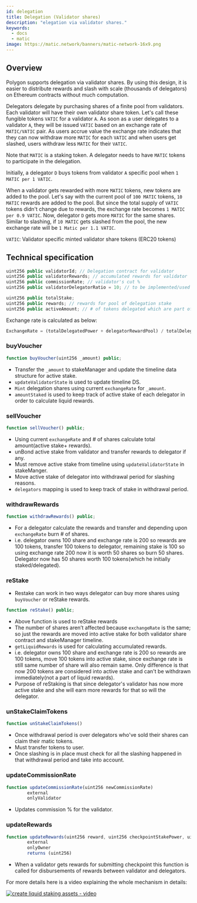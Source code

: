 ```yaml
---
id: delegation
title: Delegation (Validator shares)
description: "elegation via validator shares."
keywords:
  - docs
  - matic
image: https://matic.network/banners/matic-network-16x9.png 
---
```

## Overview

Polygon supports delegation via validator shares. By using this design, it is easier to distribute rewards and slash with scale (thousands of delegators) on Ethereum contracts without much computation.

Delegators delegate by purchasing shares of a finite pool from validators. Each validator will have their own validator share token. Let's call these fungible tokens `VATIC` for a validator `A`. As soon as a user delegates to a validator `A`, they will be issued `VATIC` based on an exchange rate of `MATIC/VATIC` pair. As users accrue value the exchange rate indicates that they can now withdraw more `MATIC` for each `VATIC` and when users get slashed, users withdraw less `MATIC` for their `VATIC`.

Note that `MATIC` is a staking token. A delegator needs to have `MATIC` tokens to participate in the delegation.

Initially, a delegator `D` buys tokens from validator `A` specific pool when `1 MATIC per 1 VATIC`. 

When a validator gets rewarded with more `MATIC` tokens, new tokens are added to the pool. Let's say with the current pool of `100 MATIC` tokens,  `10 MATIC` rewards are added to the pool. But since the total supply of `VATIC` tokens didn't change due to rewards, the exchange rate becomes `1 MATIC per 0.9 VATIC`. Now, delegator `D` gets more `MATIC` for the same shares. Similar to slashing, if `10 MATIC` gets slashed from the pool, the new exchange rate will be `1 Matic per 1.1 VATIC`.

`VATIC`: Validator specific minted validator share tokens (ERC20 tokens)

## Technical specification

```java
uint256 public validatorId; // Delegation contract for validator
uint256 public validatorRewards; // accumulated rewards for validator
uint256 public commissionRate; // validator's cut %
uint256 public validatorDelegatorRatio = 10; // to be implemented/used

uint256 public totalStake;
uint256 public rewards; // rewards for pool of delegation stake
uint256 public activeAmount; // # of tokens delegated which are part of active stake
```

Exchange rate is calculated as below:

```js
ExchangeRate = (totalDelegatedPower + delegatorRewardPool) / totalDelegatorShares
```

### buyVoucher

```js
function buyVoucher(uint256 _amount) public;
```

- Transfer the `_amount` to stakeManager and update the timeline data structure for active stake.
- `updateValidatorState` is used to update timeline DS.
- `Mint` delegation shares using current `exchangeRate` for `_amount`.
- `amountStaked` is used to keep track of active stake of each delegator in order to calculate liquid rewards.

### sellVoucher

```js
function sellVoucher() public;
```

- Using current  `exchangeRate` and # of shares calculate total amount(active stake+ rewards).
- unBond active stake from validator and transfer rewards to delegator if any.
- Must remove active stake from timeline using `updateValidatorState` in stakeManger.
- Move active stake of delegator into withdrawal period for slashing reasons.
- `delegators` mapping is used to keep track of stake in withdrawal period.

### withdrawRewards

```js
function withdrawRewards() public;
```

- For a delegator calculate the rewards and transfer and depending upon `exchangeRate` burn # of shares.
- i.e. delegator owns 100 share and exchange rate is 200 so rewards are 100 tokens, transfer 100 tokens to delegator, remaining stake is 100 so using exchange rate 200 now it is worth 50 shares so burn 50 shares. Delegator now has 50 shares worth 100 tokens(which he initially staked/delegated).

### reStake

- Restake can work in two ways delegator can buy more shares using `buyVoucher` or reStake rewards.

```js
function reStake() public;
```

- Above function is used to reStake rewards
- The number of shares aren’t affected because `exchangeRate` is the same; so just the rewards are moved into active stake for both validator share contract and stakeManager timeline.
- `getLiquidRewards` is used for calculating accumulated rewards.
- i.e. delegator owns 100 share and exchange rate is 200 so rewards are 100 tokens, move 100 tokens into active stake, since exchange rate is still same number of share will also remain same. Only difference is that now 200 tokens are considered into active stake and can't be withdrawn immediately(not a part of liquid rewards).
- Purpose of reStaking is that since delegator's validator has now more active stake and she will earn more rewards for that so will the delegator.

### unStakeClaimTokens

```js
function unStakeClaimTokens()
```

- Once withdrawal period is over delegators who've sold their shares can claim their matic tokens.
- Must transfer tokens to user.
- Once slashing is in place must check for all the slashing happened in that withdrawal period and take into account.

### updateCommissionRate

```js
function updateCommissionRate(uint256 newCommissionRate)
        external
        onlyValidator
```

- Updates commission % for the validator.

### updateRewards

```js
function updateRewards(uint256 reward, uint256 checkpointStakePower, uint256 validatorStake)
        external
        onlyOwner
        returns (uint256)
```

- When a validator gets rewards for submitting checkpoint this function is called for disbursements of rewards between validator and delegators.

For more details here is a video explaining the whole mechanism in details: 

<!-- [https://www.youtube.com/watch?v=8nODLU9C3mw](https://www.youtube.com/watch?v=8nODLU9C3mw) -->

[![create liquid staking assets - video](https://img.youtube.com/vi/8nODLU9C3mw/0.jpg)](https://www.youtube.com/watch?v=8nODLU9C3mw)
